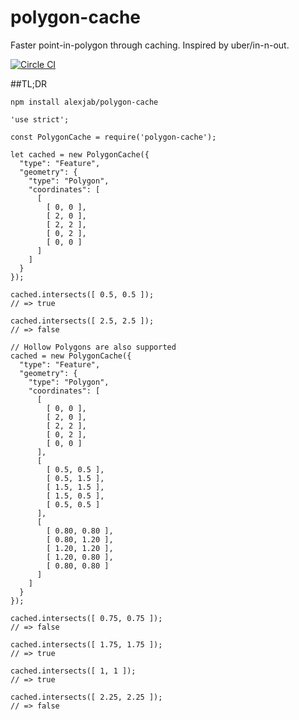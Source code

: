 # polygon-cache
Faster point-in-polygon through caching. Inspired by uber/in-n-out.

[![Circle CI](https://circleci.com/gh/alexjab/polygon-cache.svg?style=svg)](https://circleci.com/gh/alexjab/polygon-cache)

##TL;DR
```
npm install alexjab/polygon-cache
```

```
'use strict';

const PolygonCache = require('polygon-cache');

let cached = new PolygonCache({
  "type": "Feature",
  "geometry": {
    "type": "Polygon",
    "coordinates": [
      [
        [ 0, 0 ],
        [ 2, 0 ],
        [ 2, 2 ],
        [ 0, 2 ],
        [ 0, 0 ]
      ]
    ]
  }
});

cached.intersects([ 0.5, 0.5 ]);
// => true

cached.intersects([ 2.5, 2.5 ]);
// => false

// Hollow Polygons are also supported
cached = new PolygonCache({
  "type": "Feature",
  "geometry": {
    "type": "Polygon",
    "coordinates": [
      [
        [ 0, 0 ],
        [ 2, 0 ],
        [ 2, 2 ],
        [ 0, 2 ],
        [ 0, 0 ]
      ],
      [
        [ 0.5, 0.5 ],
        [ 0.5, 1.5 ],
        [ 1.5, 1.5 ],
        [ 1.5, 0.5 ],
        [ 0.5, 0.5 ]
      ],
      [
        [ 0.80, 0.80 ],
        [ 0.80, 1.20 ],
        [ 1.20, 1.20 ],
        [ 1.20, 0.80 ],
        [ 0.80, 0.80 ]
      ]
    ]
  }
});

cached.intersects([ 0.75, 0.75 ]);
// => false

cached.intersects([ 1.75, 1.75 ]);
// => true

cached.intersects([ 1, 1 ]);
// => true

cached.intersects([ 2.25, 2.25 ]);
// => false
```
